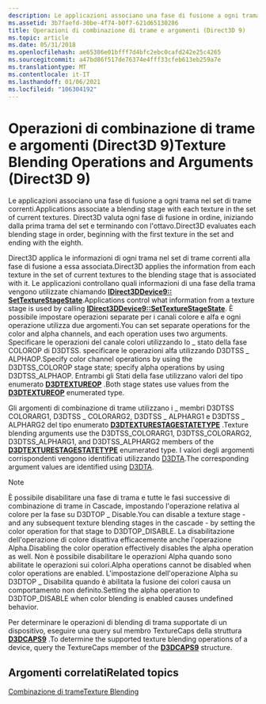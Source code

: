 ```yaml
---
description: Le applicazioni associano una fase di fusione a ogni trama nel set di trame correnti. Direct3D valuta ogni fase di fusione in ordine, iniziando dalla prima trama del set e terminando con l'ottavo.
ms.assetid: 3b7faefd-30be-4f74-b0f7-621d65130286
title: Operazioni di combinazione di trame e argomenti (Direct3D 9)
ms.topic: article
ms.date: 05/31/2018
ms.openlocfilehash: ae65386e01bfff7d4bfc2ebc0cafd242e25c4265
ms.sourcegitcommit: a47bd86f517de76374e4fff33cfeb613eb259a7e
ms.translationtype: MT
ms.contentlocale: it-IT
ms.lasthandoff: 01/06/2021
ms.locfileid: "106304192"
---
```

# <a name="texture-blending-operations-and-arguments-direct3d-9"></a><span data-ttu-id="d1f36-104">Operazioni di combinazione di trame e argomenti (Direct3D 9)</span><span class="sxs-lookup"><span data-stu-id="d1f36-104">Texture Blending Operations and Arguments (Direct3D 9)</span></span>

<span data-ttu-id="d1f36-105">Le applicazioni associano una fase di fusione a ogni trama nel set di trame correnti.</span><span class="sxs-lookup"><span data-stu-id="d1f36-105">Applications associate a blending stage with each texture in the set of current textures.</span></span> <span data-ttu-id="d1f36-106">Direct3D valuta ogni fase di fusione in ordine, iniziando dalla prima trama del set e terminando con l'ottavo.</span><span class="sxs-lookup"><span data-stu-id="d1f36-106">Direct3D evaluates each blending stage in order, beginning with the first texture in the set and ending with the eighth.</span></span>

<span data-ttu-id="d1f36-107">Direct3D applica le informazioni di ogni trama nel set di trame correnti alla fase di fusione a essa associata.</span><span class="sxs-lookup"><span data-stu-id="d1f36-107">Direct3D applies the information from each texture in the set of current textures to the blending stage that is associated with it.</span></span> <span data-ttu-id="d1f36-108">Le applicazioni controllano quali informazioni di una fase della trama vengono utilizzate chiamando [**IDirect3DDevice9:: SetTextureStageState**](/windows/desktop/api).</span><span class="sxs-lookup"><span data-stu-id="d1f36-108">Applications control what information from a texture stage is used by calling [**IDirect3DDevice9::SetTextureStageState**](/windows/desktop/api).</span></span> <span data-ttu-id="d1f36-109">È possibile impostare operazioni separate per i canali colore e alfa e ogni operazione utilizza due argomenti.</span><span class="sxs-lookup"><span data-stu-id="d1f36-109">You can set separate operations for the color and alpha channels, and each operation uses two arguments.</span></span> <span data-ttu-id="d1f36-110">Specificare le operazioni del canale colori utilizzando lo \_ stato della fase COLOROP di D3DTSS. specificare le operazioni alfa utilizzando D3DTSS \_ ALPHAOP.</span><span class="sxs-lookup"><span data-stu-id="d1f36-110">Specify color channel operations by using the D3DTSS\_COLOROP stage state; specify alpha operations by using D3DTSS\_ALPHAOP.</span></span> <span data-ttu-id="d1f36-111">Entrambi gli Stati della fase utilizzano valori del tipo enumerato [**D3DTEXTUREOP**](./d3dtextureop.md) .</span><span class="sxs-lookup"><span data-stu-id="d1f36-111">Both stage states use values from the [**D3DTEXTUREOP**](./d3dtextureop.md) enumerated type.</span></span>

<span data-ttu-id="d1f36-112">Gli argomenti di combinazione di trame utilizzano i \_ membri D3DTSS COLORARG1, D3DTSS \_ COLORARG2, D3DTSS \_ ALPHARG1 e D3DTSS \_ ALPHARG2 del tipo enumerato [**D3DTEXTURESTAGESTATETYPE**](./d3dtexturestagestatetype.md) .</span><span class="sxs-lookup"><span data-stu-id="d1f36-112">Texture blending arguments use the D3DTSS\_COLORARG1, D3DTSS\_COLORARG2, D3DTSS\_ALPHARG1, and D3DTSS\_ALPHARG2 members of the [**D3DTEXTURESTAGESTATETYPE**](./d3dtexturestagestatetype.md) enumerated type.</span></span> <span data-ttu-id="d1f36-113">I valori degli argomenti corrispondenti vengono identificati utilizzando [D3DTA](d3dta.md).</span><span class="sxs-lookup"><span data-stu-id="d1f36-113">The corresponding argument values are identified using [D3DTA](d3dta.md).</span></span>

> [!Note]  
> <span data-ttu-id="d1f36-114">È possibile disabilitare una fase di trama e tutte le fasi successive di combinazione di trame in Cascade, impostando l'operazione relativa al colore per la fase su D3DTOP \_ Disable.</span><span class="sxs-lookup"><span data-stu-id="d1f36-114">You can disable a texture stage - and any subsequent texture blending stages in the cascade - by setting the color operation for that stage to D3DTOP\_DISABLE.</span></span> <span data-ttu-id="d1f36-115">La disabilitazione dell'operazione di colore disattiva efficacemente anche l'operazione Alpha.</span><span class="sxs-lookup"><span data-stu-id="d1f36-115">Disabling the color operation effectively disables the alpha operation as well.</span></span> <span data-ttu-id="d1f36-116">Non è possibile disabilitare le operazioni Alpha quando sono abilitate le operazioni sui colori.</span><span class="sxs-lookup"><span data-stu-id="d1f36-116">Alpha operations cannot be disabled when color operations are enabled.</span></span> <span data-ttu-id="d1f36-117">L'impostazione dell'operazione Alpha su D3DTOP \_ Disabilita quando è abilitata la fusione dei colori causa un comportamento non definito.</span><span class="sxs-lookup"><span data-stu-id="d1f36-117">Setting the alpha operation to D3DTOP\_DISABLE when color blending is enabled causes undefined behavior.</span></span>

 

<span data-ttu-id="d1f36-118">Per determinare le operazioni di blending di trama supportate di un dispositivo, eseguire una query sul membro TextureCaps della struttura [**D3DCAPS9**](/windows/desktop/api/D3D9Caps/ns-d3d9caps-d3dcaps9) .</span><span class="sxs-lookup"><span data-stu-id="d1f36-118">To determine the supported texture blending operations of a device, query the TextureCaps member of the [**D3DCAPS9**](/windows/desktop/api/D3D9Caps/ns-d3d9caps-d3dcaps9) structure.</span></span>

## <a name="related-topics"></a><span data-ttu-id="d1f36-119">Argomenti correlati</span><span class="sxs-lookup"><span data-stu-id="d1f36-119">Related topics</span></span>

<dl> <dt>

[<span data-ttu-id="d1f36-120">Combinazione di trame</span><span class="sxs-lookup"><span data-stu-id="d1f36-120">Texture Blending</span></span>](texture-blending.md)
</dt> </dl>

 

 
